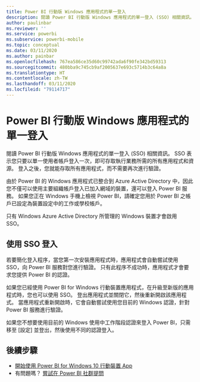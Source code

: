 ```yaml
---
title: Power BI 行動版 Windows 應用程式的單一登入
description: 閱讀 Power BI 行動版 Windows 應用程式的單一登入 (SSO) 相關資訊。 SSO 表示您只要以單一使用者帳戶登入一次，就可以存取執行業務所需的所有應用程式和資源。
author: paulinbar
ms.reviewer: ''
ms.service: powerbi
ms.subservice: powerbi-mobile
ms.topic: conceptual
ms.date: 03/11/2020
ms.author: painbar
ms.openlocfilehash: 767ea586ce35d60c99742ada6f90fe342bd59313
ms.sourcegitcommit: 480bba9c745cb9af2005637e693c5714b3c64a8a
ms.translationtype: HT
ms.contentlocale: zh-TW
ms.lasthandoff: 03/11/2020
ms.locfileid: "79114717"
---
```

# <a name="single-sign-on-in-the-power-bi-mobile-windows-app"></a>Power BI 行動版 Windows 應用程式的單一登入

閱讀 Power BI 行動版 Windows 應用程式的單一登入 (SSO) 相關資訊。 SSO 表示您只要以單一使用者帳戶登入一次，即可存取執行業務所需的所有應用程式和資源。 登入之後，您就能存取所有應用程式，而不需要再次進行驗證。 

由於 Power BI 的 Windows 應用程式已整合到 Azure Active Directory 中，因此您不僅可以使用主要組織帳戶登入已加入網域的裝置，還可以登入 Power BI 服務。 如果您正在 Windows 手機上檢視 Power BI，請確定您用於 Power BI 之帳戶已設定為裝置設定中的工作或學校帳戶。  

只有 Windows Azure Active Directory 所管理的 Windows 裝置才會啟用 SSO。 

## <a name="sign-in-with-sso"></a>使用 SSO 登入

若要簡化登入程序，當您第一次安裝應用程式時，應用程式會自動嘗試使用 SSO，向 Power BI 服務對您進行驗證。 只有此程序不成功時，應用程式才會要求您提供 Power BI 的認證。  

如果您已經使用 Power BI for Windows 行動裝置應用程式，在升級至新版的應用程式時，您也可以使用 SSO。 登出應用程式並關閉它，然後重新開啟該應用程式。 當應用程式重新開啟時，它會自動嘗試使用您目前的 Windows 認證，針對 Power BI 服務進行驗證。 

如果您不想要使用目前的 Windows 使用中工作階段認證來登入 Power BI，只需移至 [設定]  並登出，然後使用不同的認證登入。 
 
## <a name="next-steps"></a>後續步驟

- [開始使用 Power BI for Windows 10 行動裝置 App](mobile-windows-10-phone-app-get-started.md)
- 有問題嗎？ [嘗試在 Power BI 社群提問](https://community.powerbi.com/)

